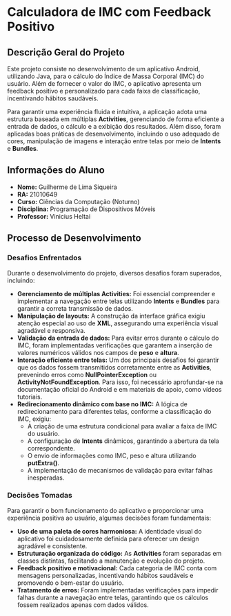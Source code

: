 # **Calculadora de IMC com Feedback Positivo**

## **Descrição Geral do Projeto**  
Este projeto consiste no desenvolvimento de um aplicativo Android, utilizando Java, para o cálculo do Índice de Massa Corporal (IMC) do usuário. Além de fornecer o valor do IMC, o aplicativo apresenta um feedback positivo e personalizado para cada faixa de classificação, incentivando hábitos saudáveis.  

Para garantir uma experiência fluida e intuitiva, a aplicação adota uma estrutura baseada em múltiplas **Activities**, gerenciando de forma eficiente a entrada de dados, o cálculo e a exibição dos resultados. Além disso, foram aplicadas boas práticas de desenvolvimento, incluindo o uso adequado de cores, manipulação de imagens e interação entre telas por meio de **Intents** e **Bundles**.

## **Informações do Aluno**  
- **Nome:** Guilherme de Lima Siqueira  
- **RA:** 21010649  
- **Curso:** Ciências da Computação (Noturno)  
- **Disciplina:** Programação de Dispositivos Móveis  
- **Professor:** Vinicius Heltai  

## **Processo de Desenvolvimento**  

### **Desafios Enfrentados**  
Durante o desenvolvimento do projeto, diversos desafios foram superados, incluindo:  

- **Gerenciamento de múltiplas Activities:** Foi essencial compreender e implementar a navegação entre telas utilizando **Intents** e **Bundles** para garantir a correta transmissão de dados.  
- **Manipulação de layouts:** A construção da interface gráfica exigiu atenção especial ao uso de **XML**, assegurando uma experiência visual agradável e responsiva.  
- **Validação da entrada de dados:** Para evitar erros durante o cálculo do IMC, foram implementadas verificações que garantem a inserção de valores numéricos válidos nos campos de **peso** e **altura**.  
- **Interação eficiente entre telas:** Um dos principais desafios foi garantir que os dados fossem transmitidos corretamente entre as **Activities**, prevenindo erros como **NullPointerException** ou **ActivityNotFoundException**. Para isso, foi necessário aprofundar-se na documentação oficial do Android e em materiais de apoio, como vídeos tutoriais.  
- **Redirecionamento dinâmico com base no IMC:** A lógica de redirecionamento para diferentes telas, conforme a classificação do IMC, exigiu:  
  - A criação de uma estrutura condicional para avaliar a faixa de IMC do usuário.  
  - A configuração de **Intents** dinâmicos, garantindo a abertura da tela correspondente.  
  - O envio de informações como IMC, peso e altura utilizando **putExtra()**.  
  - A implementação de mecanismos de validação para evitar falhas inesperadas.  

### **Decisões Tomadas**  
Para garantir o bom funcionamento do aplicativo e proporcionar uma experiência positiva ao usuário, algumas decisões foram fundamentais:  

- **Uso de uma paleta de cores harmoniosa:** A identidade visual do aplicativo foi cuidadosamente definida para oferecer um design agradável e consistente.  
- **Estruturação organizada do código:** As **Activities** foram separadas em classes distintas, facilitando a manutenção e evolução do projeto.  
- **Feedback positivo e motivacional:** Cada categoria de IMC conta com mensagens personalizadas, incentivando hábitos saudáveis e promovendo o bem-estar do usuário.  
- **Tratamento de erros:** Foram implementadas verificações para impedir falhas durante a navegação entre telas, garantindo que os cálculos fossem realizados apenas com dados válidos.  
